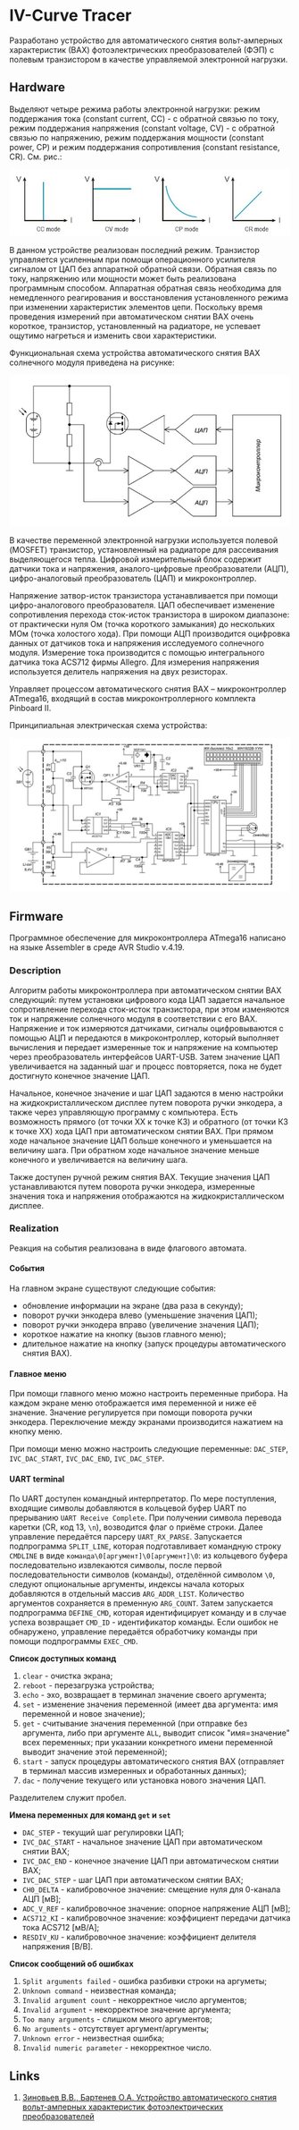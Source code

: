 # IV-Curve Tracer

Разработано устройство для автоматического снятия вольт-амперных характеристик (ВАХ) фотоэлектрических преобразователей (ФЭП) с полевым транзистором в качестве управляемой электронной нагрузки.

## Hardware

Выделяют четыре режима работы электронной нагрузки: режим поддержания тока (constant current, CC) - с обратной связью по току, режим поддержания напряжения (constant voltage, CV) - с обратной связью по напряжению, режим поддержания мощности (constant power, CP) и режим поддержания сопротивления (constant resistance, CR). См. рис.:

![Electronic Load Operation Modes](/img/Electronic-Load-Operation-Modes.jpg)

В данном устройстве реализован последний режим. Транзистор управляется усиленным при помощи операционного усилителя сигналом от ЦАП без аппаратной обратной связи. Обратная связь по току, напряжению или мощности может быть реализована программным способом. Аппаратная обратная связь необходима для немедленного реагирования и восстановления установленного режима при изменении характеристик элементов цепи. Поскольку время проведения измерений при автоматическом снятии ВАХ очень короткое, транзистор, установленный на радиаторе, не успевает ощутимо нагреться и изменить свои характеристики.

Функциональная схема устройства автоматического снятия ВАХ солнечного модуля приведена на рисунке:

![Functional scheme](/img/ivc_tracer_func_scheme.jpg)

В качестве переменной электронной нагрузки используется полевой (MOSFET) транзистор, установленный на радиаторе для рассеивания выделяющегося тепла. Цифровой измерительный блок содержит датчики тока и напряжения, аналого-цифровые преобразователи (АЦП), цифро-аналоговый преобразователь (ЦАП) и микроконтроллер.

Напряжение затвор-исток транзистора устанавливается при помощи цифро-аналогового преобразователя. ЦАП обеспечивает изменение сопротивления перехода сток-исток транзистора в широком диапазоне: от практически нуля Ом (точка короткого замыкания) до нескольких МОм (точка холостого хода). При помощи АЦП производится оцифровка данных от датчиков тока и напряжения исследуемого солнечного модуля. Измерение тока производится с помощью интегрального датчика тока ACS712 фирмы Allegro. Для измерения напряжения используется делитель напряжения на двух резисторах.

Управляет процессом автоматического снятия ВАХ – микроконтроллер ATmega16, входящий в состав микроконтроллерного комплекта Pinboard II.

Принципиальная электрическая схема устройства:

![Functional scheme](/img/ivc_tracer_scheme.jpg)

## Firmware

Программное обеспечение для микроконтроллера ATmega16 написано на языке Assembler в среде AVR Studio v.4.19.

### Description

Алгоритм работы микроконтроллера при автоматическом снятии ВАХ следующий: путем установки цифрового кода ЦАП задается начальное сопротивление перехода сток-исток транзистора, при этом изменяются ток и напряжение солнечного модуля в соответствии с его ВАХ. Напряжение и ток измеряются датчиками, сигналы оцифровываются с помощью АЦП и передаются в микроконтроллер, который выполняет вычисления и передает измеренные ток и напряжение на компьютер через преобразователь интерфейсов UART-USB. Затем значение ЦАП увеличивается на заданный шаг и процесс повторяется, пока не будет достигнуто конечное значение ЦАП. 

Начальное, конечное значение и шаг ЦАП задаются в меню настройки на жидкокристаллическом дисплее путем поворота ручки энкодера, а также через управляющую программу с компьютера. Есть возможность прямого (от точки ХХ к точке КЗ) и обратного (от точки КЗ к точке ХХ) хода ЦАП при автоматическом снятии ВАХ. При прямом ходе начальное значение ЦАП больше конечного и уменьшается на величину шага. При обратном ходе начальное значение меньше конечного и увеличивается на величину шага.

Также доступен ручной режим снятия ВАХ. Текущие значения ЦАП устанавливаются путем поворота ручки энкодера, измеренные значения тока и напряжения отображаются на жидкокристаллическом дисплее.

### Realization

Реакция на события реализована в виде флагового автомата.

#### События

На главном экране существуют следующие события:
 - обновление информации на экране (два раза в секунду);
 - поворот ручки энкодера влево (уменьшение значения ЦАП);
 - поворот ручки энкодера вправо (увеличение значения ЦАП);
 - короткое нажатие на кнопку (вызов главного меню);
 - длительное нажатие на кнопку (запуск процедуры автоматического снятия ВАХ).

#### Главное меню

При помощи главного меню можно настроить переменные прибора. На каждом экране меню отображается имя переменной и ниже её значение. Значение регулируется при помощи поворота ручки энкодера. Переключение между экранами производится нажатием на кнопку меню.

При помощи меню можно настроить следующие переменные: `DAC_STEP`, `IVC_DAC_START`, `IVC_DAC_END`, `IVC_DAC_STEP`.

#### UART terminal

По UART доступен командный интерпретатор. По мере поступления, входящие символы добавляются в кольцевой буфер UART по прерыванию `UART Receive Complete`. При получении символа перевода каретки (CR, код 13, `\n`), возводится флаг о приёме строки. Далее управление передаётся парсеру `UART_RX_PARSE`. Запускается подпрограмма `SPLIT_LINE`, которая подготавливает командную строку `CMDLINE` в виде `команда\0[аргумент]\0[аргумент]\0`: из кольцевого буфера последовательно извлекаются символы, после первой последовательности символов (команды), отделённой символом `\0`, следуют опциональные аргументы, индексы начала которых добавляются в отдельный массив `ARG_ADDR_LIST`. Количество аргументов сохраняется в пременную `ARG_COUNT`. Затем запускается подпрограмма `DEFINE_CMD`, которая идентифицирует команду и в случае успеха возвращает `CMD_ID` - идентификатор команды. Если ошибок не обнаружено, управление передаётся обработчику команды при помощи подпрограммы `EXEC_CMD`.

**Список доступных команд**

1. `clear` - очистка экрана;
2. `reboot` - перезагрузка устройства;
3. `echo` - эхо, возвращает в терминал значение своего аргумента;
4. `set` - изменение значения переменной (имеет два аргумента: имя переменной и новое значение);
5. `get` - считывание значения переменной (при отправке без аргумента, либо при аргументе `ALL`, выводит список "имя=значение" всех переменных; при указании конкретного имени переменной выводит значение этой переменной);
6. `start` - запуск процедуры автоматического снятия ВАХ (отправляет в терминал массив измеренных и обработанных данных);
7. `dac` - получение текущего или установка нового значения ЦАП.

Разделителем служит пробел.

**Имена переменных для команд `get` и  `set`**

 - `DAC_STEP` - текущий шаг регулировки ЦАП;
 - `IVC_DAC_START` - начальное значение ЦАП при автоматическом снятии ВАХ;
 - `IVC_DAC_END` - конечное значение ЦАП при автоматическом снятии ВАХ;
 - `IVC_DAC_STEP` - шаг ЦАП при автоматическом снятии ВАХ;
 - `CH0_DELTA` - калибровочное значение: смещение нуля для 0-канала АЦП [мВ];
 - `ADC_V_REF` - калибровочное значение: опорное напряжение АЦП [мВ];
 - `ACS712_KI` - калибровочное значение: коэффициент передачи датчика тока ACS712 [мВ/А];
 - `RESDIV_KU` - калибровочное значение: коэффициент делителя напряжения [В/В].

**Список сообщений об ошибках**

1. `Split arguments failed` - ошибка разбивки строки на аргуметы;
2. `Unknown command` - неизвестная команда;
3. `Invalid argument count` - некорректное число аргументов;
4. `Invalid argument` - некорректное значение аргумента;
5. `Too many arguments` - слишком много аргументов;
6. `No arguments` - отсутствует аргумент/аргументы;
7. `Unknown error` - неизвестная ошибка;
8. `Invalid numeric parameter` - некорректное число.



## Links

1. [Зиновьев В.В., Бартенев О.А. Устройство автоматического снятия вольт-амперных характеристик фотоэлектрических преобразователей](http://f-ing.udsu.ru/files/EL-J-MT/000572-7_2_4_19_%D0%91%D0%B0%D1%80%D1%82%D0%B5%D0%BD%D0%B5%D0%B2.pdf)